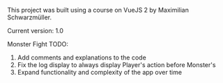 This project was built using a course on VueJS 2 by Maximilian Schwarzmüller.

Current version: 1.0

Monster Fight TODO:

1. Add comments and explanations to the code
2. Fix the log display to always display Player's action before Monster's
3. Expand functionality and complexity of the app over time
